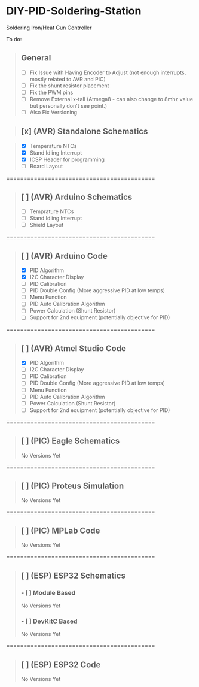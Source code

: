 # DIY-PID-Soldering-Station

Soldering Iron/Heat Gun Controller

To do:

> ## General
>  - [ ] Fix Issue with Having Encoder to Adjust (not enough interrupts, mostly related to AVR and PIC) 
>  - [ ] Fix the shunt resistor placement
>  - [ ] Fix the PWM pins
>  - [ ] Remove External x-tall (Atmega8 - can also change to 8mhz value but personally don't see point.)
>  - [ ] Also Fix Versioning

>## [x] (AVR) Standalone Schematics

>  - [x] Temperature NTCs
>  - [x] Stand Idling Interrupt
>  - [x] ICSP Header for programming
>  - [ ] Board Layout

===========================================

>## [ ] (AVR) Arduino Schematics
>  - [ ] Temprature NTCs
>  - [ ] Stand Idling Interrupt
>  - [ ] Shield Layout

===========================================

>## [ ] (AVR) Arduino Code
>  - [x] PID Algorithm
>  - [x] I2C Character Display
>  - [ ] PID Calibration
>  - [ ] PID Double Config (More aggressive PID at low temps)
>  - [ ] Menu Function
>  - [ ] PID Auto Calibration Algorithm
>  - [ ] Power Calculation (Shunt Resistor)
>  - [ ] Support for 2nd equipment (potentially objective for PID)

===========================================

>## [ ] (AVR) Atmel Studio Code
>  - [x] PID Algorithm
>  - [ ] I2C Character Display
>  - [ ] PID Calibration
>  - [ ] PID Double Config (More aggressive PID at low temps)
>  - [ ] Menu Function
>  - [ ] PID Auto Calibration Algorithm
>  - [ ] Power Calculation (Shunt Resistor)
>  - [ ] Support for 2nd equipment (potentially objective for PID)

===========================================

>## [ ] (PIC) Eagle Schematics
>  No Versions Yet

===========================================

>## [ ] (PIC) Proteus Simulation
>  No Versions Yet

===========================================

>## [ ] (PIC) MPLab Code
>  No Versions Yet

===========================================

>## [ ] (ESP) ESP32 Schematics
>  ### - [ ] Module Based
>    No Versions Yet
>  ### - [ ] DevKitC Based
>    No Versions Yet

===========================================

>## [ ] (ESP) ESP32 Code
>  No Versions Yet
